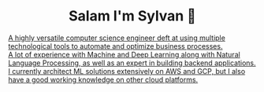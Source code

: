 <h1 align="center">Salam I'm Sylvan 👋</h1>
<p align="center">
    <a href="https://www.linkedin.com/in/sylvan-quarm/">

A highly versatile computer science engineer deft at using multiple technological tools to automate and optimize business processes.      
A lot of experience with Machine and Deep Learning along with Natural Language Processing, as well as an expert in building backend applications. I currently architect ML solutions extensively on AWS and GCP, but I also have a good working knowledge on other cloud platforms.

<!-- 🔭 I'm a Backend Engineer [@Cobblestone Energy](https://cobblestoneenergy.com/) in Dubai but based in Ghana>

<!--
**vanusquarm/vanusquarm** is a ✨ _special_ ✨ repository because its `README.md` (this file) appears on your GitHub profile.

Here are some ideas to get you started:

- 🔭 I’m currently working on ...
- 🌱 I’m currently learning ...
- 👯 I’m looking to collaborate on ...
- 🤔 I’m looking for help with ...
- 💬 Ask me about ...
- 📫 How to reach me: ...
- 😄 Pronouns: ...
- ⚡ Fun fact: ...
-->


